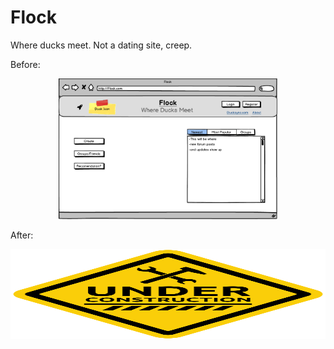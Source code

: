 Flock
=========

Where ducks meet. Not a dating site, creep.

Before:

<p align="center">
  <img src="before_front_page.png" width="350"/>
</p>



After:

<p align="center">
  <img src="Under_Construction_Warning_Sign_PNG_Clipart-839.png" width="100%" height="144">
</p>
